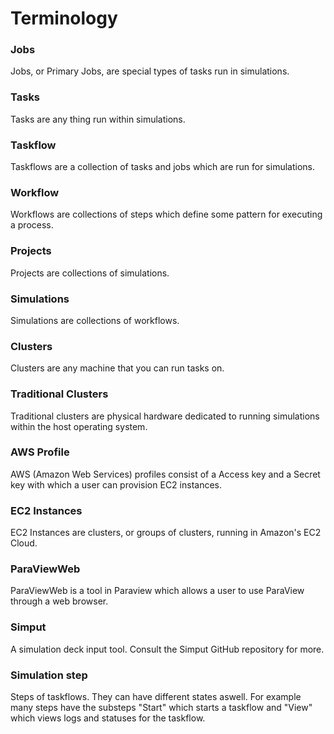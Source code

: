 # Terminology

### Jobs 

Jobs, or Primary Jobs, are special types of tasks run in simulations.

### Tasks

Tasks are any thing run within simulations.

### Taskflow

Taskflows are a collection of tasks and jobs which are run for simulations.

### Workflow

Workflows are collections of steps which define some pattern for executing a process.

### Projects

Projects are collections of simulations.

### Simulations

Simulations are collections of workflows.

### Clusters

Clusters are any machine that you can run tasks on.

### Traditional Clusters

Traditional clusters are physical hardware dedicated to running simulations within the host operating system.

### AWS Profile

AWS (Amazon Web Services) profiles consist of a Access key and a Secret key with which a user can provision EC2 instances.

### EC2 Instances

EC2 Instances are clusters, or groups of clusters, running in Amazon's EC2 Cloud.

### ParaViewWeb

ParaViewWeb is a tool in Paraview which allows a user to use ParaView through a web browser.

### Simput

A simulation deck input tool. Consult the Simput GitHub repository for more.

### Simulation step

Steps of taskflows. They can have different states aswell. For example many steps have the substeps "Start" which starts a taskflow and "View" which views logs and statuses for the taskflow.
